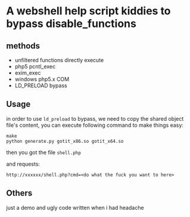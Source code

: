 # A webshell help script kiddies to bypass disable_functions

## methods

* unfiltered functions directly execute
* php5 pcntl_exec
* exim_exec
* windows php5.x COM
* LD_PRELOAD bypass

## Usage

in order to use `ld_preload` to bypass, we need to copy the shared object file's content, you can execute following command to make things easy:
```shell
make
python generate.py gotit_x86.so gotit_x64.so
```

then you got the file `shell.php`

and requests:

```
http://xxxxxx/shell.php?cmd=<do what the fuck you want to here>
```

## Others

just a demo and ugly code written when i had headache